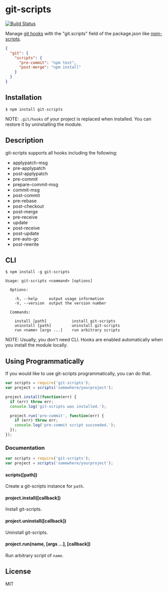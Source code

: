 git-scripts
==================
[![Build Status](https://travis-ci.org/nkzawa/git-scripts.png?branch=master)](https://travis-ci.org/nkzawa/git-scripts)

Manage [git hooks](http://git-scm.com/book/en/Customizing-Git-Git-Hooks) with the "git.scripts" field of the package.json like [npm-scripts](https://npmjs.org/doc/scripts.html).

```json
{
  "git": {
    "scripts": {
      "pre-commit": "npm test",
      "post-merge": "npm install"
    }
  }
}
```

## Installation
    $ npm install git-scripts

NOTE: `.git/hooks` of your project is replaced when installed. You can restore it by uninstalling the module.

## Description
git-scripts supports all hooks including the following:

* applypatch-msg
* pre-applypatch
* post-applypatch
* pre-commit
* prepare-commit-msg
* commit-msg
* post-commit
* pre-rebase
* post-checkout
* post-merge
* pre-receive
* update
* post-receive
* post-update
* pre-auto-gc
* post-rewrite

## CLI
    $ npm install -g git-scripts

```
Usage: git-scripts <command> [options]

  Options:

    -h, --help     output usage information
    -V, --version  output the version number

  Commands:

    install [path]           install git-scripts
    uninstall [path]         uninstall git-scripts
    run <name> [args ...]    run arbitrary scripts
```

NOTE: Usually, you don't need CLI. Hooks are enabled automatically when you install the module locally.

## Using Programmatically
If you would like to use git-scripts programmatically, you can do that.

```js
var scripts = require('git-scripts');
var project = scripts('somewhere/yourproject');

project.install(function(err) {
  if (err) throw err;
  console.log('git-scripts was installed.');

  project.run('pre-commit', function(err) {
    if (err) throw err;
    console.log('pre-commit script succeeded.');
  });
});
```

### Documentation
```js
var scripts = require('git-scripts');
var project = scripts('somewhere/yourproject');
```

#### scripts([path])
Create a git-scripts instance for `path`.

#### project.install([callback])
Install git-scripts.

#### project.uninstall([callback])
Uninstall git-scripts.

#### project.run(name, [args ...], [callback])
Run arbitrary script of `name`.

## License
MIT
